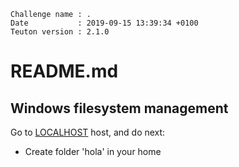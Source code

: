 ```
Challenge name : .
Date           : 2019-09-15 13:39:34 +0100
Teuton version : 2.1.0
```
# README.md

## Windows filesystem management


Go to [LOCALHOST](#required-hosts) host, and do next:

* Create folder 'hola' in your home